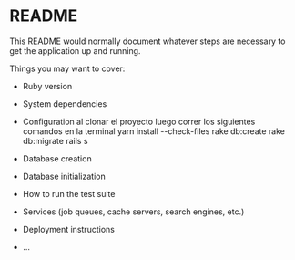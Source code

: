 # README

This README would normally document whatever steps are necessary to get the
application up and running.

Things you may want to cover:

* Ruby version

* System dependencies

* Configuration
al clonar el proyecto luego correr los siguientes comandos en la terminal
yarn install --check-files
rake db:create
rake db:migrate
rails s

* Database creation

* Database initialization

* How to run the test suite

* Services (job queues, cache servers, search engines, etc.)

* Deployment instructions

* ...
